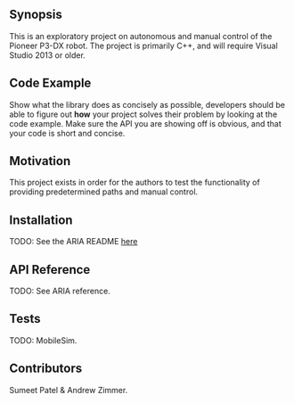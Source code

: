 ## Synopsis

This is an exploratory project on autonomous and manual control of the Pioneer P3-DX robot. The project is primarily C++, and will require Visual Studio 2013 or older.

## Code Example

Show what the library does as concisely as possible, developers should be able to figure out **how** your project solves their problem by looking at the code example. Make sure the API you are showing off is obvious, and that your code is short and concise.

## Motivation

This project exists in order for the authors to test the functionality of providing predetermined paths and manual control.

## Installation

TODO: See the ARIA README [here](http://robots.mobilerobots.com/ARIA/download/current/README.txt)

## API Reference

TODO: See ARIA reference.

## Tests

TODO: MobileSim.

## Contributors

Sumeet Patel & Andrew Zimmer.

